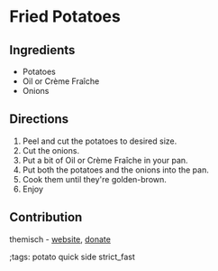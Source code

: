 # Fried Potatoes

## Ingredients
- Potatoes
- Oil or Crème Fraîche
- Onions

## Directions
1. Peel and cut the potatoes to desired size.
2. Cut the onions.
3. Put a bit of Oil or Crème Fraîche in your pan.
4. Put both the potatoes and the onions into the pan.
5. Cook them until they're golden-brown.
6. Enjoy

## Contribution
themisch - [website](http://k63fspwi7eekmjy7i3ofk425lseyftfrbikyjs5ndgrvzasxlh6hoiid.onion), [donate](http://k63fspwi7eekmjy7i3ofk425lseyftfrbikyjs5ndgrvzasxlh6hoiid.onion/donate.html)

;tags: potato quick side strict_fast
